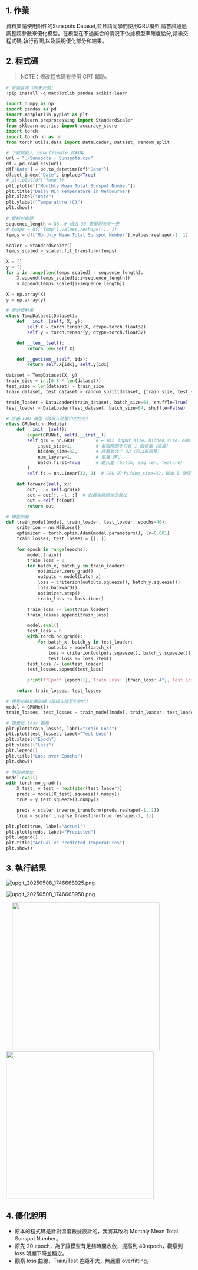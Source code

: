 ## 1. 作業
資料集請使用附件的Sunspots Dataset,並且請同學們使用GRU模型,請嘗試通過調整超參數來優化模型。在模型在不過擬合的情況下依據模型準確度給分,請繳交程式碼,執行截圖,以及說明優化部分和結果。

## 2. 程式碼

> NOTE：修改程式碼有使用 GPT 輔助。

```python
# 安裝套件（如未安裝）
!pip install -q matplotlib pandas scikit-learn

import numpy as np
import pandas as pd
import matplotlib.pyplot as plt
from sklearn.preprocessing import StandardScaler
from sklearn.metrics import accuracy_score
import torch
import torch.nn as nn
from torch.utils.data import DataLoader, Dataset, random_split

# 下載與載入 Jena Climate 資料集
url = "./Sunspots - Sunspots.csv"
df = pd.read_csv(url)
df["Date"] = pd.to_datetime(df["Date"])
df.set_index("Date", inplace=True)
# plt.plot(df["Temp"])
plt.plot(df["Monthly Mean Total Sunspot Number"])
plt.title("Daily Min Temperature in Melbourne")
plt.xlabel("Date")
plt.ylabel("Temperature (C)")
plt.show()

# 資料前處理
sequence_length = 30  # 過去 30 天預測未來一天
# temps = df["Temp"].values.reshape(-1, 1)
temps = df["Monthly Mean Total Sunspot Number"].values.reshape(-1, 1)

scaler = StandardScaler()
temps_scaled = scaler.fit_transform(temps)

X = []
y = []
for i in range(len(temps_scaled) - sequence_length):
    X.append(temps_scaled[i:i+sequence_length])
    y.append(temps_scaled[i+sequence_length])

X = np.array(X)
y = np.array(y)

# 拆分資料集
class TempDataset(Dataset):
    def __init__(self, X, y):
        self.X = torch.tensor(X, dtype=torch.float32)
        self.y = torch.tensor(y, dtype=torch.float32)

    def __len__(self):
        return len(self.X)

    def __getitem__(self, idx):
        return self.X[idx], self.y[idx]

dataset = TempDataset(X, y)
train_size = int(0.8 * len(dataset))
test_size = len(dataset) - train_size
train_dataset, test_dataset = random_split(dataset, [train_size, test_size])

train_loader = DataLoader(train_dataset, batch_size=64, shuffle=True)
test_loader = DataLoader(test_dataset, batch_size=64, shuffle=False)

# 定義 GRU 模型（請填入註解中的挖空）
class GRUNet(nn.Module):
    def __init__(self):
        super(GRUNet, self).__init__()
        self.gru = nn.GRU(        # ← 填入 input_size、hidden_size、num_layers、batch_first 等參數
            input_size=1,         # 每個時間步只有 1 個特徵（溫度）
            hidden_size=32,       # 隱藏層大小 32（可以再調整）
            num_layers=1,         # 單層 GRU
            batch_first=True      # 輸入是 (batch, seq_len, feature)
        )
        self.fc = nn.Linear(32, 1)  # GRU 的 hidden_size=32，輸出 1 個值

    def forward(self, x):
        out, _ = self.gru(x)
        out = out[:, -1, :]  # 取最後時間步的輸出
        out = self.fc(out)
        return out

# 模型訓練
def train_model(model, train_loader, test_loader, epochs=40):
    criterion = nn.MSELoss()
    optimizer = torch.optim.Adam(model.parameters(), lr=0.001)
    train_losses, test_losses = [], []

    for epoch in range(epochs):
        model.train()
        train_loss = 0
        for batch_x, batch_y in train_loader:
            optimizer.zero_grad()
            outputs = model(batch_x)
            loss = criterion(outputs.squeeze(), batch_y.squeeze())
            loss.backward()
            optimizer.step()
            train_loss += loss.item()

        train_loss /= len(train_loader)
        train_losses.append(train_loss)

        model.eval()
        test_loss = 0
        with torch.no_grad():
            for batch_x, batch_y in test_loader:
                outputs = model(batch_x)
                loss = criterion(outputs.squeeze(), batch_y.squeeze())
                test_loss += loss.item()
        test_loss /= len(test_loader)
        test_losses.append(test_loss)

        print(f"Epoch {epoch+1}, Train Loss: {train_loss:.4f}, Test Loss: {test_loss:.4f}")

    return train_losses, test_losses

# 模型初始化與訓練（請填入模型初始化）
model = GRUNet()
train_losses, test_losses = train_model(model, train_loader, test_loader)

# 視覺化 loss 曲線
plt.plot(train_losses, label="Train Loss")
plt.plot(test_losses, label="Test Loss")
plt.xlabel("Epoch")
plt.ylabel("Loss")
plt.legend()
plt.title("Loss over Epochs")
plt.show()

# 預測視覺化
model.eval()
with torch.no_grad():
    X_test, y_test = next(iter(test_loader))
    preds = model(X_test).squeeze().numpy()
    true = y_test.squeeze().numpy()

    preds = scaler.inverse_transform(preds.reshape(-1, 1))
    true = scaler.inverse_transform(true.reshape(-1, 1))

plt.plot(true, label="Actual")
plt.plot(preds, label="Predicted")
plt.legend()
plt.title("Actual vs Predicted Temperatures")
plt.show()
```


## 3. 執行結果

![upgit_20250508_1746668925.png](https://raw.githubusercontent.com/kcwc1029/obsidian-upgit-image/main/2025/05/upgit_20250508_1746668925.png)

![upgit_20250508_1746668950.png](https://raw.githubusercontent.com/kcwc1029/obsidian-upgit-image/main/2025/05/upgit_20250508_1746668950.png)







<span>
    <img src="https://raw.githubusercontent.com/kcwc1029/obsidian-upgit-image/main/2025/05/upgit_20250508_1746669059.png" Height="400">
     <img src="https://raw.githubusercontent.com/kcwc1029/obsidian-upgit-image/main/2025/05/upgit_20250508_1746669143.png" Height="400">
</span>



## 4. 優化說明
- 原本的程式碼是針對溫度數據設計的，我將其改為 Monthly Mean Total Sunspot Number。
- 原先 20 epoch，為了讓模型有足夠時間收斂，提高到 40 epoch，觀察到 loss 明顯下降並穩定。
- 觀察 loss 曲線，Train/Test 差距不大，無嚴重 overfitting。


